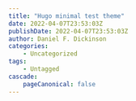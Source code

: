 ```yaml
---
title: "Hugo minimal test theme"
date: 2022-04-07T23:53:03Z
publishDate: 2022-04-07T23:53:03Z
author: Daniel F. Dickinson
categories:
    - Uncategorized
tags:
    - Untagged
cascade:
    pageCanonical: false
---
```

